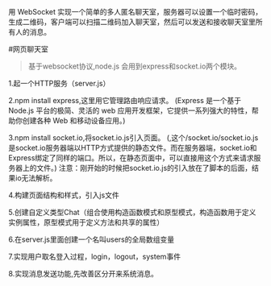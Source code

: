 用 WebSocket 实现一个简单的多人匿名聊天室，服务器可以设置一个临时密码，生成二维码，客户端可以扫描二维码加入聊天室，然后可以发送和接收聊天室里所有人的消息。


#网页聊天室

>基于websocket协议,node.js
会用到express和socket.io两个模块。

1.起一个HTTP服务（server.js）

2.npm install express,这里用它管理路由响应请求。
(Express 是一个基于 Node.js 平台的极简、灵活的 web 应用开发框架，它提供一系列强大的特性，帮助你创建各种 Web 和移动设备应用。)

3.npm install socket.io,将socket.io.js引入页面。
(<script src="/socket.io/socket.io.js"></script>,这个/socket.io/socket.io.js是socket.io服务器端以HTTP方式提供的静态文件。而在服务器端，socket.io和Express绑定了同样的端口。所以，在静态页面中，可以直接用这个方式来请求服务器上的文件。)
注意：刚开始的时候把socket.io.js的引入放在了脚本的后面，结果io无法解析。

4.构建页面结构和样式，引入js文件

5.创建自定义类型Chat（组合使用构造函数模式和原型模式，构造函数用于定义实例属性，原型模式用于定义方法和共享的属性）

6.在server.js里面创建一个名叫users的全局数组变量

7.实现用户取名登入过程，login，logout，system事件

8.实现消息发送功能,先改善区分开来系统消息。
